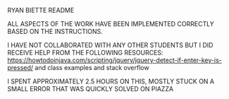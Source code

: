 RYAN BIETTE README

ALL ASPECTS OF THE WORK HAVE BEEN IMPLEMENTED CORRECTLY BASED ON THE INSTRUCTIONS.

I HAVE NOT COLLABORATED WITH ANY OTHER STUDENTS BUT I DID RECEIVE HELP FROM THE FOLLOWING RESOURCES:
https://howtodoinjava.com/scripting/jquery/jquery-detect-if-enter-key-is-pressed/ and class examples and stack overflow

I SPENT APPROXIMATELY 2.5 HOURS ON THIS, MOSTLY STUCK ON A SMALL ERROR THAT WAS QUICKLY SOLVED ON PIAZZA